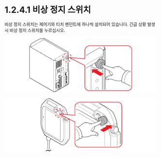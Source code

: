 # 1.2.4.1 비상 정지 스위치

비상 정지 스위치는 제어기와 티치 펜던트에 하나씩 설치되어 있습니다. 긴급 상황 발생 시 비상 정지 스위치를 누르십시오.

![&#xADF8;&#xB9BC; 3 &#xC81C;&#xC5B4;&#xAE30;&#xC758; &#xBE44;&#xC0C1; &#xC815;&#xC9C0; &#xC2A4;&#xC704;&#xCE58;](../../../.gitbook/assets/emergency_stop_1.png)

![&#xADF8;&#xB9BC; 4 &#xD2F0;&#xCE58; &#xD39C;&#xB358;&#xD2B8;&#xC758; &#xBE44;&#xC0C1; &#xC815;&#xC9C0; &#xC2A4;&#xC704;&#xCE58;](../../../.gitbook/assets/emergency_stop_2.png)

